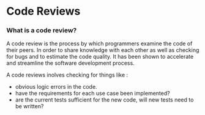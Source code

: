 # Code Reviews

### What is a code review?

A code review is the process by which programmers examine the code of their peers. In order to share knowledge with each other as well as 
checking for bugs and to estimate the code quality. It has been shown to accelerate and streamline the software development process.

A code reviews inolves checking for things like :
 * obvious logic errors in the code.
 * have the requirements for each use case been implemented?
 * are the current tests sufficient for the new code, will new tests need to be written?



